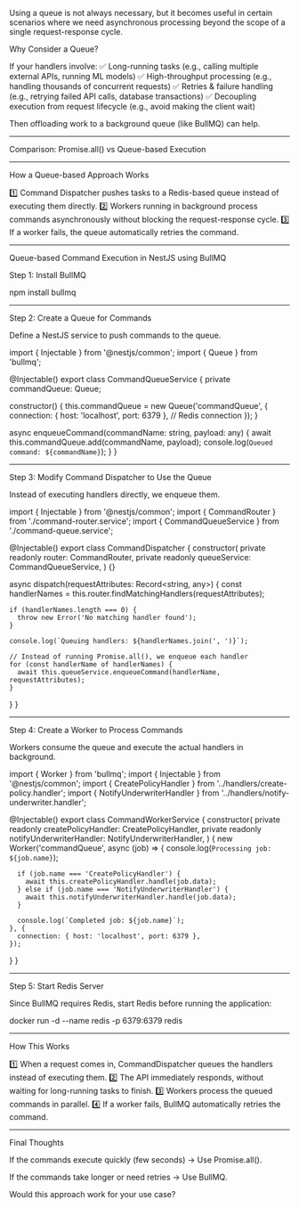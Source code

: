 Using a queue is not always necessary, but it becomes useful in certain scenarios where we need asynchronous processing beyond the scope of a single request-response cycle.

Why Consider a Queue?

If your handlers involve:
✅ Long-running tasks (e.g., calling multiple external APIs, running ML models)
✅ High-throughput processing (e.g., handling thousands of concurrent requests)
✅ Retries & failure handling (e.g., retrying failed API calls, database transactions)
✅ Decoupling execution from request lifecycle (e.g., avoid making the client wait)

Then offloading work to a background queue (like BullMQ) can help.


---

Comparison: Promise.all() vs Queue-based Execution


---

How a Queue-based Approach Works

1️⃣ Command Dispatcher pushes tasks to a Redis-based queue instead of executing them directly.
2️⃣ Workers running in background process commands asynchronously without blocking the request-response cycle.
3️⃣ If a worker fails, the queue automatically retries the command.


---

Queue-based Command Execution in NestJS using BullMQ

Step 1: Install BullMQ

npm install bullmq


---

Step 2: Create a Queue for Commands

Define a NestJS service to push commands to the queue.

import { Injectable } from '@nestjs/common';
import { Queue } from 'bullmq';

@Injectable()
export class CommandQueueService {
  private commandQueue: Queue;

  constructor() {
    this.commandQueue = new Queue('commandQueue', {
      connection: { host: 'localhost', port: 6379 }, // Redis connection
    });
  }

  async enqueueCommand(commandName: string, payload: any) {
    await this.commandQueue.add(commandName, payload);
    console.log(`Queued command: ${commandName}`);
  }
}


---

Step 3: Modify Command Dispatcher to Use the Queue

Instead of executing handlers directly, we enqueue them.

import { Injectable } from '@nestjs/common';
import { CommandRouter } from './command-router.service';
import { CommandQueueService } from './command-queue.service';

@Injectable()
export class CommandDispatcher {
  constructor(
    private readonly router: CommandRouter,
    private readonly queueService: CommandQueueService,
  ) {}

  async dispatch(requestAttributes: Record<string, any>) {
    const handlerNames = this.router.findMatchingHandlers(requestAttributes);

    if (handlerNames.length === 0) {
      throw new Error('No matching handler found');
    }

    console.log(`Queuing handlers: ${handlerNames.join(', ')}`);

    // Instead of running Promise.all(), we enqueue each handler
    for (const handlerName of handlerNames) {
      await this.queueService.enqueueCommand(handlerName, requestAttributes);
    }
  }
}


---

Step 4: Create a Worker to Process Commands

Workers consume the queue and execute the actual handlers in background.

import { Worker } from 'bullmq';
import { Injectable } from '@nestjs/common';
import { CreatePolicyHandler } from '../handlers/create-policy.handler';
import { NotifyUnderwriterHandler } from '../handlers/notify-underwriter.handler';

@Injectable()
export class CommandWorkerService {
  constructor(
    private readonly createPolicyHandler: CreatePolicyHandler,
    private readonly notifyUnderwriterHandler: NotifyUnderwriterHandler,
  ) {
    new Worker('commandQueue', async (job) => {
      console.log(`Processing job: ${job.name}`);

      if (job.name === 'CreatePolicyHandler') {
        await this.createPolicyHandler.handle(job.data);
      } else if (job.name === 'NotifyUnderwriterHandler') {
        await this.notifyUnderwriterHandler.handle(job.data);
      }

      console.log(`Completed job: ${job.name}`);
    }, {
      connection: { host: 'localhost', port: 6379 },
    });
  }
}


---

Step 5: Start Redis Server

Since BullMQ requires Redis, start Redis before running the application:

docker run -d --name redis -p 6379:6379 redis


---

How This Works

1️⃣ When a request comes in, CommandDispatcher queues the handlers instead of executing them.
2️⃣ The API immediately responds, without waiting for long-running tasks to finish.
3️⃣ Workers process the queued commands in parallel.
4️⃣ If a worker fails, BullMQ automatically retries the command.


---

Final Thoughts

If the commands execute quickly (few seconds) → Use Promise.all().

If the commands take longer or need retries → Use BullMQ.


Would this approach work for your use case?

